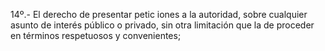 14º.- El derecho de presentar petic iones a la autoridad, sobre cualquier asunto de interés público o privado, sin otra limitación que la de proceder en términos respetuosos y convenientes;  